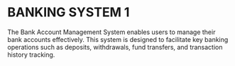 # BANKING SYSTEM 1
 The Bank Account Management System enables users to manage their bank accounts effectively. This system is designed to facilitate key banking operations such as deposits, withdrawals, fund transfers, and transaction history tracking. 
